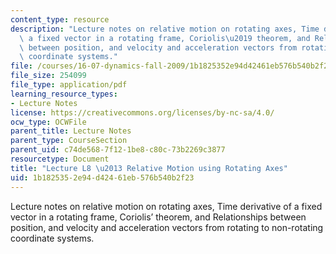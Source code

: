 ```yaml
---
content_type: resource
description: "Lecture notes on relative motion on rotating axes, Time derivative of\
  \ a fixed vector in a rotating frame, Coriolis\u2019 theorem, and Relationships\
  \ between position, and velocity and acceleration vectors from rotating to non-rotating\
  \ coordinate systems."
file: /courses/16-07-dynamics-fall-2009/1b1825352e94d42461eb576b540b2f23_MIT16_07F09_Lec08.pdf
file_size: 254099
file_type: application/pdf
learning_resource_types:
- Lecture Notes
license: https://creativecommons.org/licenses/by-nc-sa/4.0/
ocw_type: OCWFile
parent_title: Lecture Notes
parent_type: CourseSection
parent_uid: c74de568-7f12-1be8-c80c-73b2269c3877
resourcetype: Document
title: "Lecture L8 \u2013 Relative Motion using Rotating Axes"
uid: 1b182535-2e94-d424-61eb-576b540b2f23
---
```

Lecture notes on relative motion on rotating axes, Time derivative of a fixed vector in a rotating frame, Coriolis’ theorem, and Relationships between position, and velocity and acceleration vectors from rotating to non-rotating coordinate systems.